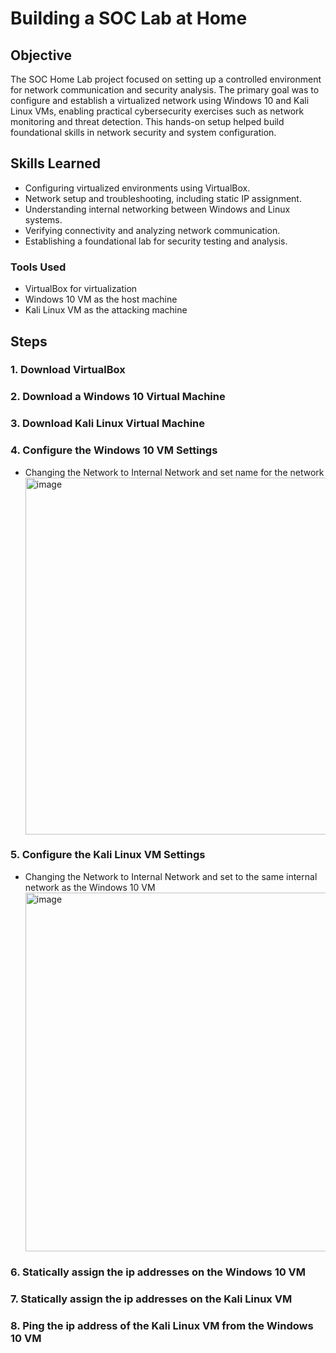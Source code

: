# Building a SOC Lab at Home

## Objective 
The SOC Home Lab project focused on setting up a controlled environment for network communication and security analysis. The primary goal was to configure and establish a virtualized network using Windows 10 and Kali Linux VMs, enabling practical cybersecurity exercises such as network monitoring and threat detection. This hands-on setup helped build foundational skills in network security and system configuration.  

## Skills Learned  
- Configuring virtualized environments using VirtualBox.  
- Network setup and troubleshooting, including static IP assignment.  
- Understanding internal networking between Windows and Linux systems.  
- Verifying connectivity and analyzing network communication.  
- Establishing a foundational lab for security testing and analysis.  


### Tools Used
- VirtualBox for virtualization
- Windows 10 VM as the host machine
- Kali Linux VM as the attacking machine

## Steps
### 1. Download VirtualBox
### 2. Download a Windows 10 Virtual Machine
### 3. Download Kali Linux Virtual Machine
### 4. Configure the Windows 10 VM Settings
- Changing the Network to Internal Network and set name for the network
  <div>
  <img width="571" alt="image" src="https://github.com/user-attachments/assets/30b09d1a-af65-48c4-8958-4ddd27ba4050" />
  </div>
### 5. Configure the Kali Linux VM Settings
- Changing the Network to Internal Network and set to the same internal network as the Windows 10 VM
  <div>
  <img width="574" alt="image" src="https://github.com/user-attachments/assets/8c6f4928-fc84-4e59-b113-787bceb934c1" />
  </div>
### 6. Statically assign the ip addresses on the Windows 10 VM 
### 7. Statically assign the ip addresses on the Kali Linux VM 
### 8. Ping the ip address of the Kali Linux VM from the Windows 10 VM
  <div></div>


